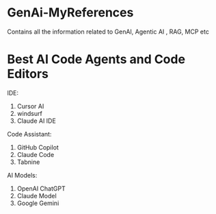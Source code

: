 # GenAi-MyReferences
Contains all the information related to GenAI, Agentic AI , RAG, MCP etc

# Best AI Code Agents and Code Editors

IDE:
1. Cursor AI
2. windsurf
3. Claude AI IDE

Code Assistant:
1. GitHub Copilot
2. Claude Code
2. Tabnine

AI Models:
1. OpenAI ChatGPT
2. Claude Model
3. Google Gemini








